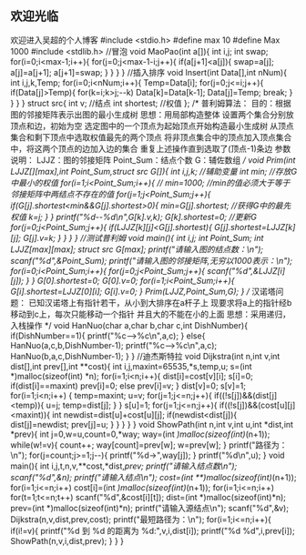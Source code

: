 ## 欢迎光临
欢迎进入吴超的个人博客
#include <stdio.h>
#define max 10
#define Max 1000
#include <stdlib.h>
//冒泡
void MaoPao(int a[]){
int i,j;
int swap;
for(i=0;i<max-1;i++){
	for(j=0;j<max-1-i;j++){
		if(a[j+1]<a[j]){
			swap=a[j];
			a[j]=a[j+1];
			a[j+1]=swap;
		}
	}
}
}
//插入排序
void Insert(int Data[],int nNum){
	int i,j,k,Temp;
	for(i=0;i<nNum;i++){
		Temp=Data[i];
		for(j=0;j<=i;j++){
			if(Data[j]>Temp){
				for(k=i;k>j;--k)
					Data[k]=Data[k-1];
				Data[j]=Temp;
				break;
			}
		}
	}
}
struct src{
	int v;        //结点
	int shortest; //权值
};
/*
普利姆算法：
目的：根据图的邻接矩阵表示出图的最小生成树
思想：用局部构造整体
设置两个集合分别放顶点和边，初始为空
选定图中的一个顶点为起始顶点开始构造最小生成树
从顶点集合和剩下顶点中选取权值最先的两个顶点
将非顶点集合中的顶点加入顶点集合中，将这两个顶点的边加入边的集合
重复上述操作直到选取了(顶点-1)条边
参数说明：
LJJZ：图的邻接矩阵
Point_Sum：结点个数
G：辅佐数组
*/
void Prim(int LJJZ[][max],int Point_Sum,struct src G[]){
int i,j,k;          //辅助变量 
int min;            //存放G中最小的权值
for(i=1;i<Point_Sum;i++){ //
min=1000;           //min的值必须大于等于邻接矩阵中两结点不存在的值
for(j=1;j<Point_Sum;j++){
	if(G[j].shortest<min&&G[j].shortest>0){
		min=G[j].shortest;  //获得G中的最先权值
		k=j;
	}
}
printf("%d--%d\n",G[k].v,k);
G[k].shortest=0;
//更新G
for(j=0;j<Point_Sum;j++){ 
	if(LJJZ[k][j]<G[j].shortest){
		G[j].shortest=LJJZ[k][j];
		G[j].v=k;
	}
}
}
}
//测试普利姆
void main(){
int i,j;
int Point_Sum;
int LJJZ[max][max];
struct src G[max];
printf("请输入图的结点数：\n");
scanf("%d",&Point_Sum);
printf("请输入图的邻接矩阵,无穷以1000表示：\n");
for(i=0;i<Point_Sum;i++){
	for(j=0;j<Point_Sum;j++){
	scanf("%d",&LJJZ[i][j]);
	}
}
G[0].shortest=0;
G[0].v=0;
for(i=1;i<Point_Sum;i++){
	G[i].shortest=LJJZ[0][i];
	G[i].v=0;
}
Prim(LJJZ,Point_Sum,G);
}
/*
汉诺塔问题：
已知汉诺塔上有指针若干，从小到大排序在a杆子上
现要求将a上的指针经b移动到c上，每次只能移动一个指针
并且大的不能在小的上面
思想：采用递归，入栈操作
*/
void HanNuo(char a,char b,char c,int DishNumber){
	if(DishNumber==1){
		printf("%c-->%c\n",a,c);
	}
	else{
		HanNuo(a,c,b,DishNumber-1);
		printf("%c-->%c\n",a,c);
		HanNuo(b,a,c,DishNumber-1);
	}
}
//迪杰斯特拉
void Dijkstra(int n,int v,int dist[],int prev[],int **cost){
	int i,j,maxint=65535,*s,temp,u;
	s=(int *)malloc(sizeof(int) *n);
	for(i=1;i<n;i++){
		dist[i]=cost[v][i];
		s[i]=0;
		if(dist[i]==maxint)
			prev[i]=0;
		else
			prev[i]=v;
	}
	dist[v]=0;
	s[v]=1;
	for(i=1;i<n;i++)
	{
		temp=maxint;
		u=v;
		for(j=1;j<=n;j++){
			if((!s[j])&&(dist[j]<temp)){
				u=j;
				temp=dist[j];
			}
		}
		s[u]=1;
		for(j=1;j<=n;j++){
			if((!s[j])&&(cost[u][j]<maxint)){
				int newdist=dist[u]+cost[u][j];
				if(newdist<dist[j]){
					dist[j]=newdist;
					prev[j]=u;
				}
			}
		}
	}
}
void ShowPath(int n,int v,int u,int *dist,int *prev){
	int j=0,w=u,count=0,*way;
	way=(int *)malloc(sizeof(int)*(n+1));
	while(w!=v){
		count++;
		way[count]=prev[w];
		w=prev[w];
	}
	printf("路径为：\n");
	for(j=count;j>=1;j--){
		printf("%d->",way[j]);
	}
	printf("%d\n",u);
}
void main(){
	int i,j,t,n,v,**cost,*dist,*prev;
	printf("请输入结点数\n");
	scanf("%d",&n);
	printf("请输入结点\n");
	cost=(int **)malloc(sizeof(int)*(n+1));
	for(i=1;i<=n;i++)
		cost[i]=(int *)malloc(sizeof(int)*(n+1));
	for(i=1;i<=n;i++)
		for(t=1;t<=n;t++)
			scanf("%d",&cost[i][t]);
		dist=(int *)malloc(sizeof(int)*n);
		prev=(int *)malloc(sizeof(int)*n);
		printf("请输入源结点\n");
		scanf("%d",&v);
		Dijkstra(n,v,dist,prev,cost);
		printf("最短路径为：\n");
		for(i=1;i<=n;i++){
			if(i!=v){
				printf("%d 到 %d 的距离为 %d:",v,i,dist[i]);
				printf("%d %d",i,prev[i]);
				ShowPath(n,v,i,dist,prev);
			}
		}
}
